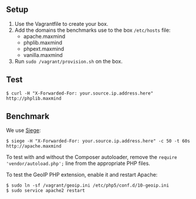 ## Setup

1. Use the Vagrantfile to create your box.
2. Add the domains the benchmarks use to the box `/etc/hosts` file:
   - apache.maxmind
   - phplib.maxmind
   - phpext.maxmind
   - vanilla.maxmind
3. Run `sudo /vagrant/provision.sh` on the box.

## Test

```
$ curl -H "X-Forwarded-For: your.source.ip.address.here" http://phplib.maxmind
```

## Benchmark

We use [Siege](https://github.com/JoeDog/siege):

```
$ siege -H "X-Forwarded-For: your.source.ip.address.here" -c 50 -t 60s http://apache.maxmind
```

To test with and without the Composer autoloader, remove the `require
'vendor/autoload.php';` line from the appropriate PHP files.

To test the GeoIP PHP extension, enable it and restart Apache:

```
$ sudo ln -sf /vagrant/geoip.ini /etc/php5/conf.d/10-geoip.ini
$ sudo service apache2 restart
```

